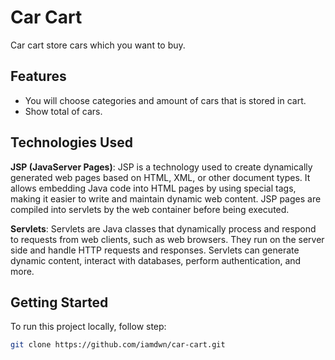 ﻿# Car Cart

Car cart store cars which you want to buy.

## Features

- You will choose categories and amount of cars that is stored in cart.
- Show total of cars.

## Technologies Used

**JSP (JavaServer Pages)**: JSP is a technology used to create dynamically generated web pages based on HTML, XML, or other document types. It allows embedding Java code into HTML pages by using special tags, making it easier to write and maintain dynamic web content. JSP pages are compiled into servlets by the web container before being executed.

**Servlets**: Servlets are Java classes that dynamically process and respond to requests from web clients, such as web browsers. They run on the server side and handle HTTP requests and responses. Servlets can generate dynamic content, interact with databases, perform authentication, and more.
## Getting Started

To run this project locally, follow step:

   ```bash
   git clone https://github.com/iamdwn/car-cart.git

